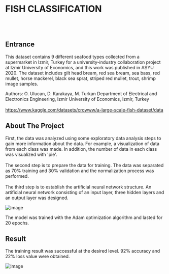 # FISH CLASSIFICATION 
<br><br>
## Entrance

This dataset contains 9 different seafood types collected from a supermarket in Izmir, Turkey
for a university-industry collaboration project at Izmir University of Economics, and this work
was published in ASYU 2020.
The dataset includes gilt head bream, red sea bream, sea bass, red mullet, horse mackerel,
black sea sprat, striped red mullet, trout, shrimp image samples.<br>

Authors: O. Ulucan, D. Karakaya, M. Turkan
Department of Electrical and Electronics Engineering, Izmir University of Economics, Izmir, Turkey<br><br>
https://www.kaggle.com/datasets/crowww/a-large-scale-fish-dataset/data


## About The Project

First, the data was analyzed using some exploratory data analysis steps to gain more information about the data.
For example, a visualization of data from each class was made. In addition, the number of data in each class was visualized with 'pie'.<br><br>
The second step is to prepare the data for training. The data was separated as 70% training and 30% validation and the normalization process was performed.<br><br>
The third step is to establish the artificial neural network structure. An artificial neural network consisting of an input layer, three hidden layers and an output layer was designed.

![image](https://github.com/user-attachments/assets/929da093-7b6b-4deb-83b2-ff4c46d05352)

The model was trained with the Adam optimization algorithm and lasted for 20 epochs.

## Result

The training result was successful at the desired level. 92% accuracy and 22% loss value were obtained.

![image](https://github.com/user-attachments/assets/69268569-c40f-42d2-bbbf-852d0ec44cf8)
